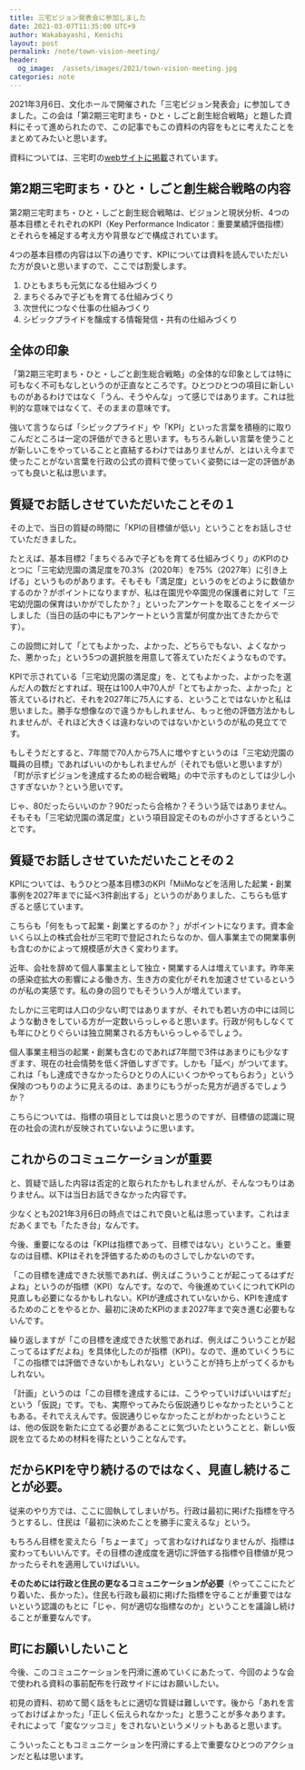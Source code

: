 ```yaml
---
title: 三宅ビジョン発表会に参加しました
date: 2021-03-07T11:35:00 UTC+9
author: Wakabayashi, Kenichi
layout: post
permalink: /note/town-vision-meeting/
header:
  og_image:  /assets/images/2021/town-vision-meeting.jpg
categories: note
---
```

2021年3月6日、文化ホールで開催された「三宅ビジョン発表会」に参加してきました。この会は「第2期三宅町まち・ひと・しごと創生総合戦略」と題した資料にそって進められたので、この記事でもこの資料の内容をもとに考えたことをまとめてみたいと思います。

資料については、三宅町の[webサイトに掲載](https://www.town.miyake.lg.jp/chosei/sesaku/post_40.html)されています。

## 第2期三宅町まち・ひと・しごと創生総合戦略の内容
第2期三宅町まち・ひと・しごと創生総合戦略は、ビジョンと現状分析、4つの基本目標とそれぞれのKPI（Key Performance Indicator：重要業績評価指標）とそれらを補足する考え方や背景などで構成されています。

4つの基本目標の内容は以下の通りです、KPIについては資料を読んでいただいた方が良いと思いますので、ここでは割愛します。

1. ひともまちも元気になる仕組みづくり
2. まちぐるみで子どもを育てる仕組みづくり
3. 次世代につなぐ仕事の仕組みづくり
4. シビックプライドを醸成する情報発信・共有の仕組みづくり

## 全体の印象

「第2期三宅町まち・ひと・しごと創生総合戦略」の全体的な印象としては特に可もなく不可もなしというのが正直なところです。ひとつひとつの項目に新しいものがあるわけではなく「うん、そうやんな」って感じではあります。これは批判的な意味ではなくて、そのままの意味です。

強いて言うならば「シビックプライド」や「KPI」といった言葉を積極的に取りこんだところは一定の評価ができると思います。もちろん新しい言葉を使うことが新しいこをやっていることと直結するわけではありませんが、とはいえ今まで使ったことがない言葉を行政の公式の資料で使っていく姿勢には一定の評価があっても良いと私は思います。

## 質疑でお話しさせていただいたことその１

その上で、当日の質疑の時間に「KPIの目標値が低い」ということをお話しさせていただきました。

たとえば、基本目標2「まちぐるみで子どもを育てる仕組みづくり」のKPIのひとつに「三宅幼児園の満足度を70.3%（2020年）を75%（2027年）に引き上げる」というものがあります。そもそも「満足度」というのをどのように数値かするのか？がポイントになりますが、私は在園児や卒園児の保護者に対して「三宅幼児園の保育はいかがでしたか？」といったアンケートを取ることをイメージしました（当日の話の中にもアンケートという言葉が何度か出てきたからです）。

この設問に対して「とてもよかった、よかった、どちらでもない、よくなかった、悪かった」という5つの選択肢を用意して答えていただくようなものです。

KPIで示されている「三宅幼児園の満足度」を、とてもよかった、よかったを選んだ人の数だとすれば、現在は100人中70人が「とてもよかった、よかった」と答えているけれど、それを2027年に75人にする、ということではないかと私は思いました。勝手な想像なので違うかもしれません、もっと他の評価方法かもしれませんが、それほど大きくは違わないのではないかというのが私の見立てです。


もしそうだとすると、7年間で70人から75人に増やすというのは「三宅幼児園の職員の目標」であればいいのかもしれませんが（それでも低いと思いますが）「町が示すビジョンを達成するための総合戦略」の中で示すものとしては少し小さすぎないか？という思いです。

じゃ、80だったらいいのか？90だったら合格か？そういう話ではありません。そもそも「三宅幼児園の満足度」という項目設定そのものが小さすぎるということです。

## 質疑でお話しさせていただいたことその２

KPIについては、もうひとつ基本目標3のKPI「MiiMoなどを活用した起業・創業事例を2027年までに延べ3件創出する」というのがありました、こちらも低すぎると感じています。

こちらも「何をもって起業・創業とするのか？」がポイントになります。資本金いくら以上の株式会社が三宅町で登記されたらなのか、個人事業主での開業事例も含むのかによって規模感が大きく変わります。

近年、会社を辞めて個人事業主として独立・開業する人は増えています。昨年来の感染症拡大の影響による働き方、生き方の変化がそれを加速させているというのが私の実感です。私の身の回りでもそういう人が増えています。

たしかに三宅町は人口の少ない町ではありますが、それでも若い方の中には同じような動きをしている方が一定数いらっしゃると思います。行政が何もしなくても年にひとりぐらいは独立開業される方もいらっしゃるでしょう。

個人事業主相当の起業・創業も含むのであれば7年間で3件はあまりにも少なすぎます、現在の社会情勢を低く評価しすぎです。しかも「延べ」がついてます。これは「もし達成できなかったらひとりの人にいくつかやってもらおう」という保険のつもりのように見えるのは、あまりにもうがった見方が過ぎるでしょうか？

こちらについては、指標の項目としては良いと思うのですが、目標値の認識に現在の社会の流れが反映されていないように思います。

## これからのコミュニケーションが重要
と、質疑で話した内容は否定的と取られたかもしれませんが、そんなつもりはありません。以下は当日お話できなかった内容です。

少なくとも2021年3月6日の時点ではこれで良いと私は思っています。これはまだあくまでも「たたき台」なんです。

今後、重要になるのは「KPIは指標であって、目標ではない」ということ。重要なのは目標、KPIはそれを評価するためのものさしでしかないのです。

「この目標を達成できた状態であれば、例えばこういうことが起こってるはずだよね」というのが指標（KPI）なんです。なので、今後進めていくにつれてKPIの見直しも必要になるかもしれない。KPIが達成されていないから、KPIを達成するためのことをやるとか、最初に決めたKPIのまま2027年まで突き進む必要もないんです。

繰り返しますが「この目標を達成できた状態であれば、例えばこういうことが起こってるはずだよね」を具体化したのが指標（KPI）。なので、進めていくうちに「この指標では評価できないかもしれない」ということが持ち上がってくるかもしれない。

「計画」というのは「この目標を達成するには、こうやっていけばいいはずだ」という「仮説」です。でも、実際やってみたら仮説通りじゃなかったということもある。それでええんです。仮説通りじゃなかったことがわかったということは、他の仮説を新たに立てる必要があることに気づいたということと、新しい仮説を立てるための材料を得たということなんです。

## だからKPIを守り続けるのではなく、見直し続けることが必要。
従来のやり方では、ここに固執してしまいがち。行政は最初に掲げた指標を守ろうとするし、住民は「最初に決めたことを勝手に変えるな」という。

もちろん目標を変えたら「ちょーまて」って言わなければなりませんが、指標は変わってもいいんです。その目標の達成度を適切に評価する指標や目標値が見つかったらそれを適用していけばいい。

**そのためには行政と住民の更なるコミュニケーションが必要**（やってここにたどり着いた、長かった）。住民も行政も最初に掲げた指標を守ることが重要ではないという認識のもとに「じゃ、何が適切な指標なのか」ということを議論し続けることが重要なんです。

## 町にお願いしたいこと

今後、このコミュニケーションを円滑に進めていくにあたって、今回のような会で使われる資料の事前配布を行政サイドにはお願いしたい。

初見の資料、初めて聞く話をもとに適切な質疑は難しいです。後から「あれを言っておけばよかった」「正しく伝えられなかった」と思うことが多々あります。それによって「変なツッコミ」をされないというメリットもあると思います。

こういったこともコミュニケーションを円滑にする上で重要なひとつのアクションだと私は思います。